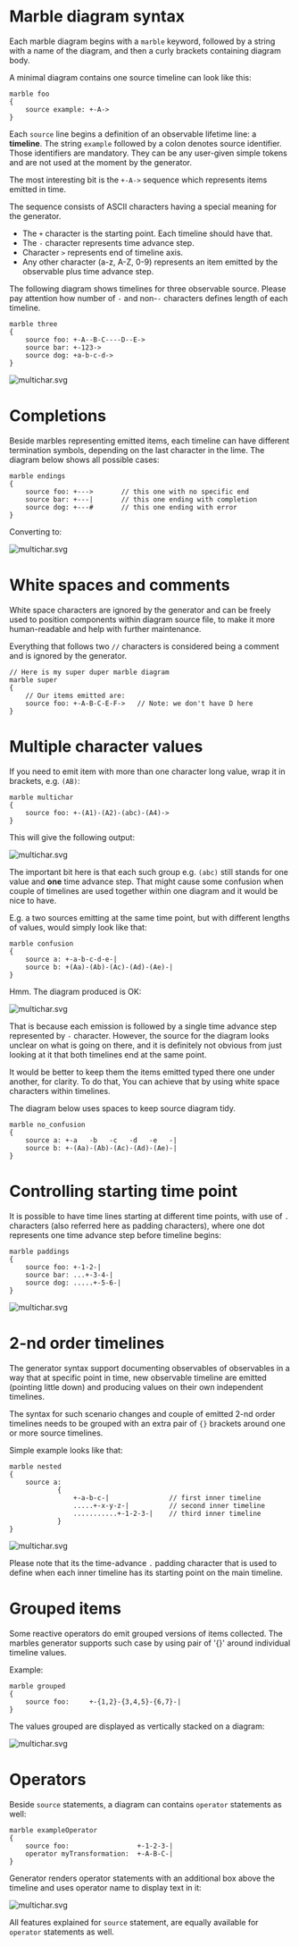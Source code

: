 # Marble diagram syntax
Each marble diagram begins with a `marble` keyword, followed by a string with a name of the diagram, and then a curly brackets containing diagram body.

A minimal diagram contains one source timeline can look like this:

	marble foo
	{
		source example: +-A-> 
	} 
	

Each `source` line begins a definition of an observable lifetime line: a **timeline**. The string `example` followed by a colon denotes source identifier. Those identifiers are mandatory. They can be any user-given simple tokens and are not used at the moment by the generator.

The most interesting bit is the `+-A->` sequence which represents items emitted in time. 

The sequence consists of ASCII characters having a special meaning for the generator. 

* The `+` character is the starting point. Each timeline should have that.
* The `-` character represents time advance step. 
* Character `>` represents end of timeline axis.
* Any other character (a-z, A-Z, 0-9) represents an item emitted by the observable plus time advance step.

The following diagram shows timelines for three observable source. Please pay attention how number of `-` and non-`-` characters 
defines length of each timeline.

	marble three
	{
		source foo: +-A--B-C----D--E->	
		source bar: +-123->	
		source dog: +a-b-c-d->	
	}
	
![multichar.svg](https://bitbucket.org/achary/rx-marbles/raw/master/docs/three.svg)

# Completions
Beside marbles representing emitted items, each timeline can have different termination symbols, depending on the last character in the lime.
The diagram below shows all possible cases:

	marble endings
	{
		source foo: +--->		// this one with no specific end
		source bar: +---|		// this one ending with completion
		source dog: +---#		// this one ending with error
	}
	
Converting to:

![multichar.svg](https://bitbucket.org/achary/rx-marbles/raw/master/docs/endings.svg)

	
# White spaces and comments
White space characters are ignored by the generator and can be freely used to position components within diagram source file, to make it more human-readable and help with further maintenance.

Everything that follows two `//` characters is considered being a comment and is ignored by the generator.

	// Here is my super duper marble diagram
	marble super
	{
		// Our items emitted are: 
		source foo: +-A-B-C-E-F->	// Note: we don't have D here
	}

# Multiple character values
If you need to emit item with more than one character long value, wrap it in brackets, e.g. `(AB)`:

	marble multichar
	{
		source foo: +-(A1)-(A2)-(abc)-(A4)->	
	}

This will give the following output:

![multichar.svg](https://bitbucket.org/achary/rx-marbles/raw/master/docs/multichar.svg)

The important bit here is that each such group e.g. `(abc)` still stands for one value and **one** time advance step.
That might cause some confusion when couple of timelines are used together within one diagram and it would be nice to have.

E.g. a two sources emitting at the same time point, but with different lengths of values, would simply look like that:

	marble confusion
	{
		source a: +-a-b-c-d-e-|
		source b: +(Aa)-(Ab)-(Ac)-(Ad)-(Ae)-|
	}

Hmm. The diagram produced is OK:

![multichar.svg](https://bitbucket.org/achary/rx-marbles/raw/master/docs/confusion.svg)

That is because each emission is followed by a single time advance step represented by `-` character. 
However, the source for the diagram looks unclear on what is going on there, and it is definitely not obvious from just
looking at it that both timelines end at the same point.

It would be better to keep them the items emitted typed there one under another, for clarity. 
To do that, You can achieve that by using white space characters within timelines.

The diagram below uses spaces to keep source diagram tidy. 

	marble no_confusion
	{
		source a: +-a   -b   -c   -d   -e   -|
		source b: +-(Aa)-(Ab)-(Ac)-(Ad)-(Ae)-|
	}
	
# Controlling starting time point
It is possible to have time lines starting at different time points, with use of `.` characters 
(also referred here as padding characters), 
where one dot represents one time advance step before timeline begins:

	marble paddings
	{
		source foo: +-1-2-|
		source bar: ...+-3-4-|
		source dog: .....+-5-6-|
	}
	
![multichar.svg](https://bitbucket.org/achary/rx-marbles/raw/master/docs/paddings.svg)
	

# 2-nd order timelines
The generator syntax support documenting observables of observables in a way that at specific point in time, 
new observable timeline are emitted (pointing little down) and producing values on their own independent timelines.

The syntax for such scenario changes and couple of emitted 2-nd order timelines needs to be grouped with an extra pair of `{}` brackets around one or more source timelines.

Simple example looks like that:

	marble nested
	{
		source a:
				{
					+-a-b-c-|				// first inner timeline
					.....+-x-y-z-|			// second inner timeline
					...........+-1-2-3-|	// third inner timeline
				}	
	}
	
![multichar.svg](https://bitbucket.org/achary/rx-marbles/raw/master/docs/nested.svg)
	

Please note that its the time-advance `.` padding character that is used to define when each 
inner timeline has its starting point on the main timeline.

# Grouped items
Some reactive operators do emit grouped versions of items collected. 
The marbles generator supports such case by using pair of '{}' around individual timeline values.

Example:

	marble grouped
	{
		source foo:		+-{1,2}-{3,4,5}-{6,7}-|
	}

The values grouped are displayed as vertically stacked on a diagram:

![multichar.svg](https://bitbucket.org/achary/rx-marbles/raw/master/docs/groupped.svg)

# Operators
Beside `source` statements, a diagram can contains `operator` statements as well:

	marble exampleOperator
	{
		source foo: 				+-1-2-3-|
		operator myTransformation: 	+-A-B-C-|
	}
 
Generator renders operator statements with an additional box above the timeline
and uses operator name to display text in it:

![multichar.svg](https://bitbucket.org/achary/rx-marbles/raw/master/docs/exampleOperator.svg)

All features explained for `source` statement, are equally available for `operator` statements as well.
